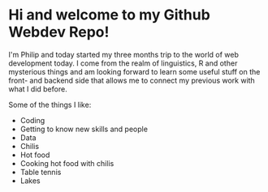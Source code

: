 # Hi and welcome to my Github Webdev Repo!

I'm Philip and today started my three months trip to the world of web development today. I come from the realm of linguistics, R and other mysterious things and am looking forward to learn some useful stuff on the front- and backend side that allows me to connect my previous work with what I did before.

Some of the things I like:

- Coding
- Getting to know new skills and people
- Data
- Chilis
- Hot food
- Cooking hot food with chilis
- Table tennis
- Lakes

